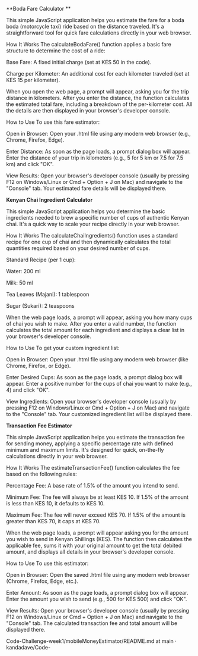 
**Boda Fare Calculator **

This simple JavaScript application helps you estimate the fare for a boda boda (motorcycle taxi) ride based on the distance traveled. It's a straightforward tool for quick fare calculations directly in your web browser.

How It Works The calculateBodaFare() function applies a basic fare structure to determine the cost of a ride:

Base Fare: A fixed initial charge (set at KES 50 in the code).

Charge per Kilometer: An additional cost for each kilometer traveled (set at KES 15 per kilometer).

When you open the web page, a prompt will appear, asking you for the trip distance in kilometers. After you enter the distance, the function calculates the estimated total fare, including a breakdown of the per-kilometer cost. All the details are then displayed in your browser's developer console.

How to Use To use this fare estimator:

Open in Browser: Open your .html file using any modern web browser (e.g., Chrome, Firefox, Edge).

Enter Distance: As soon as the page loads, a prompt dialog box will appear. Enter the distance of your trip in kilometers (e.g., 5 for 5 km or 7.5 for 7.5 km) and click "OK".

View Results: Open your browser's developer console (usually by pressing F12 on Windows/Linux or Cmd + Option + J on Mac) and navigate to the "Console" tab. Your estimated fare details will be displayed there.



**Kenyan Chai Ingredient Calculator**

This simple JavaScript application helps you determine the basic ingredients needed to brew a specific number of cups of authentic Kenyan chai. It's a quick way to scale your recipe directly in your web browser.

How It Works The calculateChaiIngredients() function uses a standard recipe for one cup of chai and then dynamically calculates the total quantities required based on your desired number of cups.

Standard Recipe (per 1 cup):

Water: 200 ml

Milk: 50 ml

Tea Leaves (Majani): 1 tablespoon

Sugar (Sukari): 2 teaspoons

When the web page loads, a prompt will appear, asking you how many cups of chai you wish to make. After you enter a valid number, the function calculates the total amount for each ingredient and displays a clear list in your browser's developer console.

How to Use To get your custom ingredient list:

Open in Browser: Open your .html file using any modern web browser (like Chrome, Firefox, or Edge).

Enter Desired Cups: As soon as the page loads, a prompt dialog box will appear. Enter a positive number for the cups of chai you want to make (e.g., 4) and click "OK".

View Ingredients: Open your browser's developer console (usually by pressing F12 on Windows/Linux or Cmd + Option + J on Mac) and navigate to the "Console" tab. Your customized ingredient list will be displayed there.




**Transaction Fee Estimator**

This simple JavaScript application helps you estimate the transaction fee for sending money, applying a specific percentage rate with defined minimum and maximum limits. It's designed for quick, on-the-fly calculations directly in your web browser.

How It Works The estimateTransactionFee() function calculates the fee based on the following rules:

Percentage Fee: A base rate of 1.5% of the amount you intend to send.

Minimum Fee: The fee will always be at least KES 10. If 1.5% of the amount is less than KES 10, it defaults to KES 10.

Maximum Fee: The fee will never exceed KES 70. If 1.5% of the amount is greater than KES 70, it caps at KES 70.

When the web page loads, a prompt will appear asking you for the amount you wish to send in Kenyan Shillings (KES). The function then calculates the applicable fee, sums it with your original amount to get the total debited amount, and displays all details in your browser's developer console.

How to Use To use this estimator:

Open in Browser: Open the saved .html file using any modern web browser (Chrome, Firefox, Edge, etc.).

Enter Amount: As soon as the page loads, a prompt dialog box will appear. Enter the amount you wish to send (e.g., 500 for KES 500) and click "OK".

View Results: Open your browser's developer console (usually by pressing F12 on Windows/Linux or Cmd + Option + J on Mac) and navigate to the "Console" tab. The calculated transaction fee and total amount will be displayed there.

Code-Challenge-week1/mobileMoneyEstimator/README.md at main · kandadave/Code-

